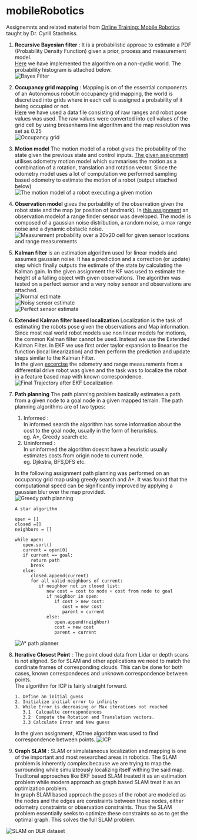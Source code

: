 # mobileRobotics

Assignemnts and related material from [Online Training: Mobile Robotics](https://youtube.com/playlist?list=PLgnQpQtFTOGSeTU35ojkOdsscnenP2Cqx) taught by Dr. Cyrill Stachniss.

1. **Recursive Bayesian filter** : It is a probabilistic approac to estimate a PDF (Probability Density Function) given a prior, process and measurement model.  
[Here](Recursive%20Bayes%20Filter/ex2_1.ipynb) we have implemented the algorithm on a non-cyclic world. The probability histogram is attached below.  
   ![Bayes Filter](img/bayesian.png?raw=true "Output of Bayes filter for localization")  
  

2. **Occupancy grid mapping** : Mapping is on of the essential components of an Autonomous robot.In occupancy grid mapping, the world is discretized into grids where in each cell is assigned a probability of it being occupied or not.  
[Here](Occupancy%20Grid%20mapping/ex3.ipynb) we have used a data file consisting of raw ranges and robot pose values was used. The raw values were converted into cell values of the grid cell by using bresenhams line algorithm and the map resolution was set as 0.25  
   ![Occupancy grid](img/occupancy.png?raw=true "Output occupany grid map")  
3. **Motion model** The motion model of a robot gives the probability of the state given the previous state and control inputs. [The given assignment](Motion%20model/ex4.ipynb) utilises odometry motion model which summarises the motion as a combination of a rotation, translation and rotation vector. Since the odometry model uses a lot of computation we performed sampling based odometry to estimate the motion of a robot (output attached below)  
   ![The motion model of a robot executing a given motion](img/motion.png?raw=true "Motion model")  
4. **Observation model** gives the porbability of the observation given the robot state and the map (or position of landmark). In [this assignment](Observation%20model/ex5.ipynb) an observation modelof a range finder sensor was developed. The model is composed of a gaussian noise distribution, a random noise, a max range noise and a dynamic obstacle noise.  
   ![Measurement probability over a 20x20 cell for given sensor locations and range measurements](img/observation.png?raw=true "Measurement probability over a 20x20 cell for given sensor locations and range measurements")  

5. **Kalman filter** is an estimation algorithm used for linear models and assumes gaussian noise. It has a prediction and a correction (or update) step which finally outputs the estimate of the state by calculating the Kalman gain. In the given assignment the KF was used to estimate the height of a falling object with given observations. The algorithm was tested on a perfect sensor and a very noisy sensor and observations are attached.  
   ![Normal estimate](img/kf1.png?raw=true "Normal estimate")  
   ![Noisy sensor estimate](img/kf2.png?raw=true "Noisy sensor estimate")  
   ![Perfect sensor estimate](img/kf3.png?raw=true "Perfect sensor estimate")  

6. **Extended Kalman filter based localization** Localization is the task of estimating the robots pose given the observations and Map information. Since most real world robot models use non linear models for motions, the common Kalman filter cannot be used. Instead we use the Extended Kalman Filter. In EKF we use first order taylor expansion to linearise the function (local linearization) and then perform the prediction and update steps similar to the Kalman Filter.  
   In the given [excercise](EKF%20Localization/ex6.ipynb) the odometry and range measurements from a differential drive robot was given and the task was to localize the robot in a feature based map with known correspondence.    
   ![Final Trajectory after EKF Localization](img/ekf.png?raw=true "Final Trajectory")   

7. **Path planning** The path planning problem basically estimates a path from a given node to a goal node in a given mapped terrain. The path planning algorithms are of two types:  
      1. Informed :  
   In informed search the algorithm has some information about the cost to the goal node, usually in the form of heruristics.  
   eg. A*, Greedy search etc.
      1. Uninformed :  
   In uninformed the algorithm doesnt have a heuristic usually estimates costs from origin node to current node.  
   eg. Djikstra, BFS,DFS etc.  
   
   In the following assignment path planning was performed on an occupancy grid map using greedy search and A*. It was found that the computational speed can be significantly improved by applying a gaussian blur over the map provided.  
   ![Greedy path planning](img/greedy.png?raw=true "greedy planner")

   ```
   A star algorithm

   open = []
   closed =[]
   neighbors = []

   while open:
      open.sort()
      current = open[0]
      if current == goal:
         return path
         break
      else:
         closed.append(current)
         for all valid neighbors of current:
            if neighbor not in closed list:
               new cost = cost to node + cost from node to goal
               if neighbor in open:
                  if cost > new cost:
                     cost = new cost
                     parent = current
               else:
                  open.append(neighbor)
                  cost = new cost
                  parent = current

   ```
   ![A* path planner](img/astar.png?raw=true "A* planner")  

8. **Iterative Closest Point** : The point cloud data from Lidar or depth scans is not aligned. So for SLAM and other applications we need to match the cordinate frames of corresponding clouds. This can be done for both cases, known correspondeces and unknown correspondence between points.  
   The algorithm for ICP is fairly straight forward.
   ```
   1. Define an initial guess
   2. Initialize initial error to infinity
   3. While Error is decreasing or Max iterations not reached 
      3.1  Calcualte correspondences
      3.2  Compute the Rotation and Translation vectors.
      3.3 Calculate Error and New guess
   ```

   In the given assignment, KDtree algorithm was used to find correspondence between points.
![ICP](img/icp.gif "ICP")
  


1. **Graph SLAM** : SLAM or simulataneous localization and mapping is one of the important and most researched areas in robotics. The SLAM problem is inherently complex because we are trying to map the surrounding while simulateously localizing itself withing the said map.  
Traditonal approaches like EKF based SLAM treated it as an estimation problem while modern approach as graph based SLAM treat it as an optimization problem.  
In graph SLAM based approach the poses of the robot are modeled as the nodes and the edges are constraints between these nodes, either odometry constraints or observation constraints. Thus the SLAM problem essentially seeks to optimize these constraints so as to get the optimal graph. This solves the full SLAM problem.  

![SLAM on DLR dataset](img/dlr.gif "DLR dataset")
